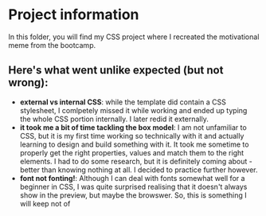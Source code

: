 # Project information
In this folder, you will find my CSS project where I recreated the motivational meme from the bootcamp.

## Here's what went unlike expected (but not wrong):
- **external vs internal CSS**: while the template did contain a CSS stylesheet, I comlpetely missed it while working and ended up typing the whole CSS portion internally. I later redid it externally.
- **it took me a bit of time tackling the box model**: I am not unfamiliar to CSS, but it is my first time working so technically with it and actually learning to design and build something with it. It took me sometime to properly get the right properties, values and match them to the right elements. I had to do some research, but it is definitely coming about -better than knowing nothing at all. I decided to practice further however.
- **font not fonting!**: Although I can deal with fonts somewhat well for a beginner in CSS, I was quite surprised realising that it doesn't always show in the preview, but maybe the browswer. So, this is something I will keep not of
